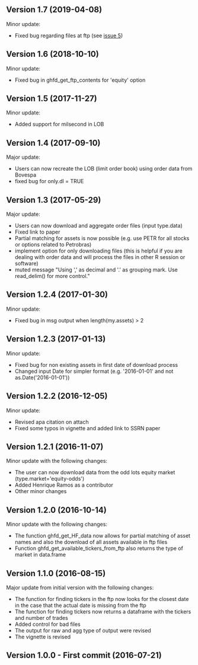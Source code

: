 ## Version 1.7 (2019-04-08)

Minor update:

* Fixed bug regarding files at ftp (see [issue 5](https://github.com/msperlin/GetHFData/issues/5))

## Version 1.6 (2018-10-10)

Minor update:

* Fixed bug in ghfd_get_ftp_contents for 'equity' option

## Version 1.5 (2017-11-27)

Minor update:

* Added support for milsecond in LOB

## Version 1.4 (2017-09-10)

Major update:

* Users can now recreate the LOB (limit order book) using order data from Bovespa
* fixed bug for only.dl = TRUE

## Version 1.3 (2017-05-29)

Major update:

* Users can now download and aggregate order files (input type.data)
* Fixed link to paper
* Partial matching for assets is now possible (e.g. use PETR for all stocks or options related to Petrobras)
* implement option for only downloading files (this is helpful if you are dealing with order data and will process the files in other R session or software)
* muted message "Using ',' as decimal and '.' as grouping mark. Use read_delim() for more control." 

## Version 1.2.4 (2017-01-30)

Minor update:

* Fixed bug in msg output when length(my.assets) > 2

## Version 1.2.3 (2017-01-13)

Minor update:

* Fixed bug for non existing assets in first date of download process
* Changed input Date for simpler format (e.g. '2016-01-01' and not as.Date('2016-01-01'))

## Version 1.2.2 (2016-12-05)

Minor update:

* Revised apa citation on attach
* Fixed some typos in vignette and added link to SSRN paper

## Version 1.2.1 (2016-11-07)

Minor update with the following changes:

* The user can now download data from the odd lots equity market (type.market='equity-odds')
* Added Henrique Ramos as a contributor
* Other minor changes

## Version 1.2.0 (2016-10-14)

Minor update with the following changes:

* The function  ghfd_get_HF_data now allows for partial matching of asset names and also the download of all assets available in ftp files
* Function ghfd_get_available_tickers_from_ftp also returns the type of market in data.frame 

## Version 1.1.0 (2016-08-15)

Major update from initial version with the following changes:

* The function for finding tickers in the ftp now looks for the closest date in the case that the actual date is missing from the ftp
* The function for finding tickers now returns a dataframe with the tickers and number of trades
* Added control for bad files
* The output for raw and agg type of output were revised
* The vignette is revised

## Version 1.0.0 - First commit (2016-07-21)
